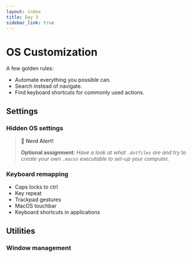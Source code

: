 ```yaml
---
layout: index
title: Day 3
sidebar_link: true
---
```


# OS Customization

A few golden rules:

* Automate everything you possible can.
* Search instead of navigate.
* Find keyboard shortcuts for commonly used actions.

## Settings

### Hidden OS settings

> 🚨 **Nerd Alert!**
>
> **Optional assignment**:
> *Have a look at what `.dotfiles` are and try to create your own `.macos` executable to set-up your computer.*

### Keyboard remapping
* Caps locks to ctrl
* Key repeat
* Trackpad gestures
* MacOS touchbar
* Keyboard shortcuts in applications

## Utilities

### Window management
